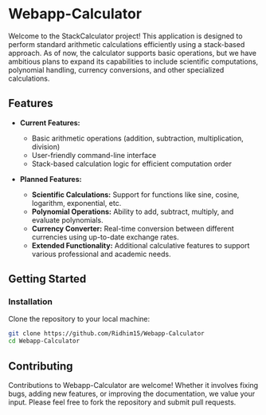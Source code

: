 # Webapp-Calculator

Welcome to the StackCalculator project! This application is designed to perform standard arithmetic calculations efficiently using a stack-based approach. As of now, the calculator supports basic operations, but we have ambitious plans to expand its capabilities to include scientific computations, polynomial handling, currency conversions, and other specialized calculations.

## Features

- **Current Features:**
  - Basic arithmetic operations (addition, subtraction, multiplication, division)
  - User-friendly command-line interface
  - Stack-based calculation logic for efficient computation order

- **Planned Features:**
  - **Scientific Calculations:** Support for functions like sine, cosine, logarithm, exponential, etc.
  - **Polynomial Operations:** Ability to add, subtract, multiply, and evaluate polynomials.
  - **Currency Converter:** Real-time conversion between different currencies using up-to-date exchange rates.
  - **Extended Functionality:** Additional calculative features to support various professional and academic needs.

## Getting Started

### Installation

Clone the repository to your local machine:
```bash
git clone https://github.com/Ridhim15/Webapp-Calculator
cd Webapp-Calculator
```
## Contributing

Contributions to Webapp-Calculator are welcome! Whether it involves fixing bugs, adding new features, or improving the documentation, we value your input. Please feel free to fork the repository and submit pull requests.
